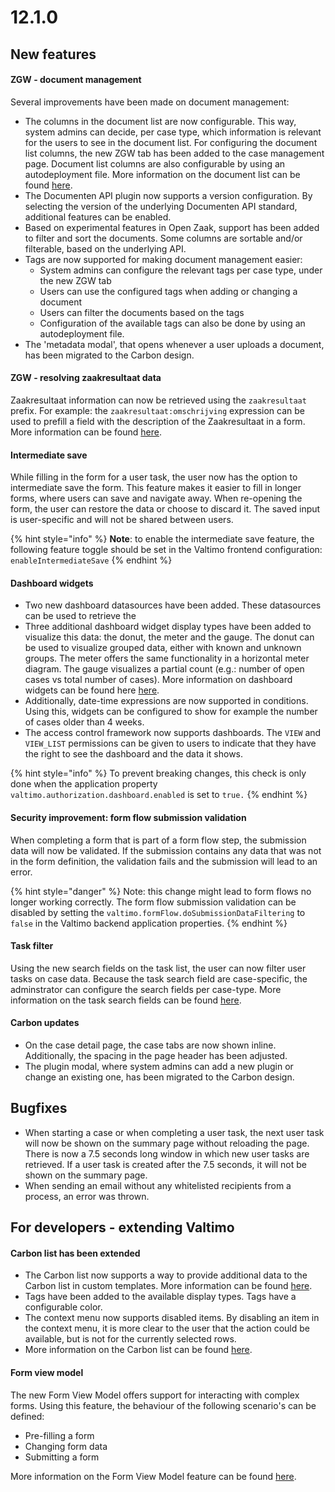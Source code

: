 # 12.1.0

## New features

#### ZGW - document management

Several improvements have been made on document management:

* The columns in the document list are now configurable. This way, system admins can decide, per case type, which information is relevant for the users to see in the document list. For configuring the document list columns, the new ZGW tab has been added to the case management page. Document list columns are also configurable by using an autodeployment file. More information on the document list can be found [here](https://docs.valtimo.nl/using-valtimo/zgw/zgw-documents#configuring-the-document-list).
* The Documenten API plugin now supports a version configuration. By selecting the version of the underlying Documenten API standard, additional features can be enabled.
* Based on experimental features in Open Zaak, support has been added to filter and sort the documents. Some columns are sortable and/or filterable, based on the underlying API.
* Tags are now supported for making document management easier:
  * System admins can configure the relevant tags per case type, under the new ZGW tab
  * Users can use the configured tags when adding or changing a document
  * Users can filter the documents based on the tags
  * Configuration of the available tags can also be done by using an autodeployment file.
* The 'metadata modal', that opens whenever a user uploads a document, has been migrated to the Carbon design.

#### ZGW - resolving zaakresultaat data

Zaakresultaat information can now be retrieved using the `zaakresultaat` prefix. For example: the `zaakresultaat:omschrijving` expression can be used to prefill a field with the description of the Zaakresultaat in a form. More information can be found [here](https://docs.valtimo.nl/reference/modules/value-resolver#zgw-value-resolvers).

#### Intermediate save

While filling in the form for a user task, the user now has the option to intermediate save the form. This feature makes it easier to fill in longer forms, where users can save and navigate away. When re-opening the form, the user can restore the data or choose to discard it. The saved input is user-specific and will not be shared between users.&#x20;

{% hint style="info" %}
**Note**: to enable the intermediate save feature, the following feature toggle should be set in the Valtimo frontend configuration: `enableIntermediateSave`
{% endhint %}

#### Dashboard widgets

* Two new dashboard datasources have been added. These datasources can be used to retrieve the
* Three additional dashboard widget display types have been added to visualize this data: the donut, the meter and the gauge. The donut can be used to visualize grouped data, either with known and unknown groups. The meter offers the same functionality in a horizontal meter diagram. The gauge visualizes a partial count (e.g.: number of open cases vs total number of cases). More information on dashboard widgets can be found here [here](https://docs.valtimo.nl/reference/modules/dashboard).
* Additionally, date-time expressions are now supported in conditions. Using this, widgets can be configured to show for example the number of cases older than 4 weeks.
* The access control framework now supports dashboards. The `VIEW` and `VIEW_LIST` permissions can be given to users to indicate that they have the right to see the dashboard and the data it shows.&#x20;

{% hint style="info" %}
To prevent breaking changes, this check is only done when the application property `valtimo.authorization.dashboard.enabled` is set to `true.`
{% endhint %}

#### Security improvement: form flow submission validation

When completing a form that is part of a form flow step, the submission data will now be validated. If the submission contains any data that was not in the form definition, the validation fails and the submission will lead to an error.

{% hint style="danger" %}
Note: this change might lead to form flows no longer working correctly. The form flow submission validation can be disabled by setting the `valtimo.formFlow.doSubmissionDataFiltering` to `false` in the Valtimo backend application properties.
{% endhint %}

#### Task filter

Using the new search fields on the task list, the user can now filter user tasks on case data. Because the task search field are case-specific, the adminstrator can configure the search fields per case-type. More information on the task search fields can be found [here](https://docs.valtimo.nl/using-valtimo/tasks).

#### Carbon updates

* On the case detail page, the case tabs are now shown inline. Additionally, the spacing in the page header has been adjusted.
* The plugin modal, where system admins can add a new plugin or change an existing one, has been migrated to the Carbon design.

## Bugfixes

* When starting a case or when completing a user task, the next user task will now be shown on the summary page without reloading the page. There is now a 7.5 seconds long window in which new user tasks are retrieved. If a user task is created after the 7.5 seconds, it will not be shown on the summary page.
* When sending an email without any whitelisted recipients from a process, an error was thrown.&#x20;

## For developers - extending Valtimo

#### Carbon list has been extended

* The Carbon list now supports a way to provide additional data to the Carbon list in custom templates. More information can be found [here](https://docs.valtimo.nl/reference/user-interface/list-with-custom-template).
* Tags have been added to the available display types. Tags have a configurable color.
* The context menu now supports disabled items. By disabling an item in the context menu, it is more clear to the user that the action could be available, but is not for the currently selected rows.
* More information on the Carbon list can be found [here](https://docs.valtimo.nl/reference/user-interface/valtimo-carbon-list#valtimo-carbon-list).

#### Form view model

The new Form View Model offers support for interacting with complex forms. Using this feature, the behaviour of the following scenario's can be defined:

* Pre-filling a form
* Changing form data
* Submitting a form

More information on the Form View Model feature can be found [here](https://docs.valtimo.nl/extending-valtimo/form-view-model).








